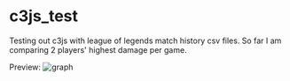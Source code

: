 # c3js_test
Testing out c3js with league of legends match history csv files.
So far I am comparing 2 players' highest damage per game.

Preview:
![graph](https://i.gyazo.com/20f37c208e8949095d77a76cd4d5e9ac.png)
